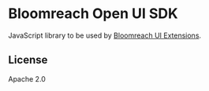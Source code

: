 # Bloomreach Open UI SDK

JavaScript library to be used by 
[Bloomreach UI Extensions](https://documentation.bloomreach.com/library/concepts/open-ui/introduction.html).

## License

Apache 2.0
